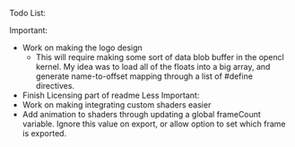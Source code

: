 Todo List:

Important:
* Work on making the logo design
  * This will require making some sort of data blob buffer in the opencl kernel. My idea was to load all of the floats into a big array, and generate name-to-offset mapping through a list of #define directives.
* Finish Licensing part of readme
Less Important:
* Work on making integrating custom shaders easier
* Add animation to shaders through updating a global frameCount variable. Ignore this value on export, or allow option to set which frame is exported.

